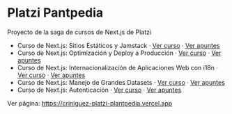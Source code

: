 # Platzi Pantpedia

Proyecto de la saga de cursos de Next.js de Platzi

- Curso de Next.js: Sitios Estáticos y Jamstack · [Ver curso](https://platzi.com/clases/nextjs-jamstack/) · [Ver apuntes](https://cristianiniguez.notion.site/Curso-de-Next-js-Sitios-Est-ticos-y-Jamstack-1e47ed26342940f0bba9aed4f81ea43b)
- Curso de Next.js: Optimización y Deploy a Producción · [Ver curso](https://platzi.com/clases/nextjs-deploy/) · [Ver apuntes](https://cristianiniguez.notion.site/Curso-de-Next-js-Optimizaci-n-y-Deploy-a-Producci-n-6333045777664b60a99a79580e2ba113)
- Curso de Next.js: Internacionalización de Aplicaciones Web con i18n · [Ver curso](https://platzi.com/clases/nextjs-internacionalizacion/) · [Ver apuntes](https://cristianiniguez.notion.site/Curso-de-Next-js-Internacionalizaci-n-de-Aplicaciones-Web-con-i18n-418d3d5917da488fa1d80159885f7f3c)
- Curso de Next.js: Manejo de Grandes Datasets · [Ver curso](https://platzi.com/clases/nextjs-grandes-datasets/) · [Ver apuntes](https://cristianiniguez.notion.site/Curso-de-Next-js-Manejo-de-Grandes-Datasets-ed0b83c583da482dbbd03c9d52f8b1f2)
- Curso de Next.js: Autenticación · [Ver curso](https://platzi.com/clases/nextjs-auth/) · [Ver apuntes](https://cristianiniguez.notion.site/Curso-de-Next-js-Autenticaci-n-075ef91aa16146c4967f04c97e764620)

Ver página: https://criniguez-platzi-plantpedia.vercel.app
